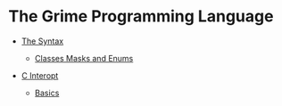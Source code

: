 # The Grime Programming Language

 - [The Syntax](./syntax/README.md)
	- [Classes Masks and Enums](./syntax/classes-masks-enums.md)

 - [C Interopt](./c-interopt/README.md)
	- [Basics](./c-interopt/basics.md)
